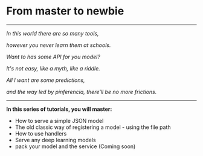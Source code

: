 # From master to newbie

---

*In this world there are so many tools,*

*however you never learn them at schools.*

*Want to has some API for you model?*

*It's not easy, like a myth, like a riddle.*

*All I want are some predictions,*

*and the way led by pinferencia, there'll be no more frictions.*

---

**In this series of tutorials, you will master:**

- How to serve a simple JSON model
- The old classic way of registering a model - using the file path
- How to use handlers
- Serve any deep learning models
- pack your model and the service (Coming soon)
